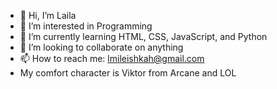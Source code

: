 - 👋 Hi, I’m Laila
- 👀 I’m interested in Programming
- 🌱 I’m currently learning HTML, CSS, JavaScript, and Python
- 💞️ I’m looking to collaborate on anything
- 📫 How to reach me: lmileishkah@gmail.com
- My comfort character is Viktor from Arcane and LOL

<!---
LMileishkaH/LMileishkaH is a ✨ special ✨ repository because its `README.md` (this file) appears on your GitHub profile.
You can click the Preview link to take a look at your changes.
--->
